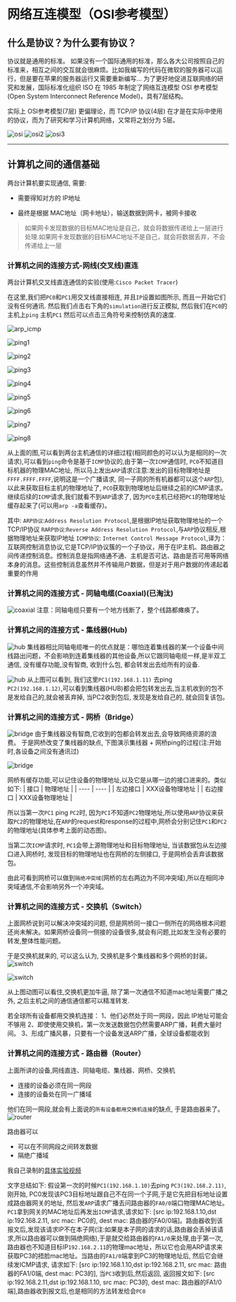# 网络互连模型（OSI参考模型）

## 什么是协议？为什么要有协议？

协议就是通用的标准。
如果没有一个国际通用的标准，那么各大公司按照自己的标准来，相互之间的交互就会很麻烦。比如我编写的代码在微软的服务器可以运行，但是要在苹果的服务器运行又需要重新编写…
为了更好地促进互联网络的研究和发展，国际标准化组织 ISO 在 1985 年制定了网络互连模型 OSI 参考模型(Open System Interconnect Reference Model)，具有7层结构。

实际上 OSI参考模型(7层) 更偏理论，而 TCP/IP 协议(4层) 在才是在实际中使用的协议，而为了研究和学习计算机网络，又常将之划分为 5层。

![osi](./static/osi.png)
![osi2](./static/osi2.png)
![osi3](./static/osi3.png)

---

## 计算机之间的通信基础
两台计算机要实现通信, 需要:
- 需要得知对方的 IP地址

- 最终是根据 MAC地址（网卡地址），输送数据到网卡，被网卡接收
> 如果网卡发现数据的目标MAC地址是自己，就会将数据传递给上一层进行处理.如果网卡发现数据的目标MAC地址不是自己，就会将数据丢弃，不会传递给上一层

### 计算机之间的连接方式-网线(交叉线)直连

两台计算机交叉线直连通信的实验(使用:`Cisco Packet Tracer`)

在这里,我们把`PC0`和`PC1`用交叉线直接相连, 并且`IP`设置如图所示, 而且一开始它们没有任何通讯. 然后我们点击右下角的`simulation`进行反正模拟, 然后我们在`PC0`的主机上`ping` 主机`PC1`
然后可以点击三角符号来控制仿真的速度.

![arp_icmp](./static/arp_icmp.png) 

![ping1](./static/ping1.png)

![ping2](./static/ping2.png)

![ping3](./static/ping3.png)

![ping4](./static/ping4.png)

![ping5](./static/ping5.png)

![ping6](./static/ping6.png)

![ping7](./static/ping7.png)

![ping8](./static/ping8.png)

从上面的图,可以看到两台主机通信的详细过程(相同颜色的可以认为是相同的一次请求),可以看到`ping`命令是基于`ICMP`协议的,由于第一次`ICMP`通信时, `PC0`不知道目标机器的物理MAC地址, 所以马上发出`ARP`请求(注意:发出的目标物理地址是`FFFF.FFFF.FFFF`,说明这是一个广播请求, 同一子网的所有机器都可以这个`ARP`包),以此来获取目标主机的物理地址了, `PCO`获取到物理地址后继续之前的ICMP请求。继续后续的`ICMP`请求,我们就看不到`ARP`请求了, 因为`PC0`主机已经把`PC1`的物理地址缓存起来了(可以用`arp -a`查看缓存)。

其中:
`ARP协议`:`Address Resolution Protocol`,是根据IP地址获取物理地址的一个TCP/IP协议
`RARP协议`:`Reverse Address Resolution Protocol`,与`ARP`协议相反,根据物理地址来获取IP地址
`ICMP协议`: `Internet Control Message Protocol`,译为：互联网控制消息协议,它是TCP/IP协议簇的一个子协议，用于在IP主机、路由器之间传递控制消息。控制消息是指网络通不通、主机是否可达、路由是否可用等网络本身的消息。这些控制消息虽然并不传输用户数据，但是对于用户数据的传递起着重要的作用

### 计算机之间的连接方式 - 同轴电缆(Coaxial)(已淘汰)
![coaxial](./static/coaxial.png)
注意：同轴电缆只要有一个地方线断了，整个线路都瘫痪了。


### 计算机之间的连接方式 - 集线器(Hub)
![hub](./static/hub.png)
集线器相比同轴电缆唯一的优点就是：哪怕连着集线器的某一个设备中间线路出问题，不会影响到连着集线器的其他设备,所以它跟同轴电缆一样,是半双工通信, 没有缓存功能,没有智商, 收到什么包, 都会转发出去给所有的设备.

![hub](./static/hub-ping.gif)
从上图可以看到, 我们这里`PC1(192.168.1.11)` 去ping `PC2(192.168.1.12)`,可以看到集线器(HUB)都会把包转发出去,当主机收到的包不是发给自己的,就会被丢弃掉, 当PC2收到包后, 发现是发给自己的, 就会回复该包。

### 计算机之间的连接方式 - 网桥（Bridge）
![bridge](./static/bridge.png)
由于集线器没有智商,它收到的包都会转发出去,会导致网络资源的浪费。
于是网桥改变了集线器的缺点, 下图演示集线器 + 网桥ping的过程(注:开始时,各设备之间没有通讯过)

![bridge](./static/bridge-ping.gif)

网桥有缓存功能,可以记住设备的物理地址,以及它是从哪一边的接口进来的。类似如下:
|  接口   | 物理地址  |
|  ----  | ----  |
| 左边接口  | XXX设备物理地址 |
| 右边接口  | XXX设备物理地址 |

所以当第一次`PC1` ping `PC2`时, 因为`PCI`不知道`PC2`物理地址,所以使用`ARP`协议来获取`PC2`的物理地址,在`ARP`的request和response的过程中,网桥会分别记住`PC1`和`PC2`的物理地址(具体参考上面的动态图)。

当第二次`ICMP`请求时, `PC1`会带上源物理地址和目标物理地址, 当该数据包从左边接口进入网桥时, 发现目标的物理地址也在网桥的左侧接口, 于是网桥会丢弃该数据包。

由此可看到网桥可以做到`隔绝冲突域`(网桥的左右两边为不同冲突域),所以在相同冲突域通信,不会影响另外一个冲突域。


### 计算机之间的连接方式 - 交换机（Switch）

上面网桥说到可以解决冲突域的问题, 但是网桥同一接口一侧所在的网络根本问题还尚未解决。如果网桥设备同一侧接的设备很多,就会有问题,比如发生没有必要的转发,整体性能问题。

于是交换机就来的, 可以这么认为, 交换机是多个集线器和多个网桥的封装。
![switch](./static/switch.png)

![switch](./static/switch-ping.gif)


从上图动图可以看住,交换机更加牛逼, 除了第一次通信不知道mac地址需要广播之外, 之后主机之间的通信通信都可以精准转发.

若全球所有设备都用交换机连接：
1、他们必然处于同一网段，因此 IP地址可能会不够用
2、即使使用交换机，第一次发送数据包仍然需要ARP广播，耗费大量时间。
3、形成广播风暴，只要有一个设备发送ARP广播，全球设备都能收到


### 计算机之间的连接方式 - 路由器（Router）

上面所讲的设备,网线直连、同轴电缆、集线器、网桥、交换机
- 连接的设备必须在同一网段
- 连接的设备处在同一广播域

他们在同一网段,就会有上面说的`所有设备都用交换机连接`的缺点, 于是路由器来了。
![router](./static/router.png)

路由器可以
- 可以在不同网段之间转发数据
- 隔绝广播域

我自己录制的[具体实验视频](https://www.bilibili.com/video/BV1LP411E7UD/)
 
文字总结如下:
假设第一次的时候`PC1(192.168.1.10)`去ping `PC3(192.168.2.11)`,
刚开始, PC0发现该PC3目标地址跟自己不在同一个子网,于是它先把目标地址设置成路由器网关的地址, 然后发`ARP`请求广播去问路由器的`FA0/0`端口物理MAC地址。`PC1`拿到网关的MAC地址后再发出`ICMP`请求,请求如下: [src ip:192.168.1.10,dst ip:192.168.2.11, src mac: PC0的, dest mac: 路由器的FA0/0端]。路由器收到该报文后,发现该请求IP不在本子网(注:如果是本子网的请求的话,路由器会丢掉该请求,所以路由器可以做到隔绝网络),于是就交给路由器的`FA1/0`来处理,由于第一次, 路由器也不知道目标IP`192.168.2.11`的物理mac地址，所以它也会用ARP请求来获取PC3的捂脸mac地址。当路由的`FA1/0`端拿到PC3的物理地址后, 然后它会继续发ICMP请求, 请求如下: [src ip:192.168.1.10,dst ip:192.168.2.11, src mac: 路由器的FA1/0端, dest mac: PC3的], 当`PC3`收到后,然后返回, 返回报文如下: [src ip:192.168.2.11,dst ip:192.168.1.10, src mac: PC3的, dest mac: 路由器的FA1/0端],路由器收到报文后,也是相同的方法转发给会`PC0`


